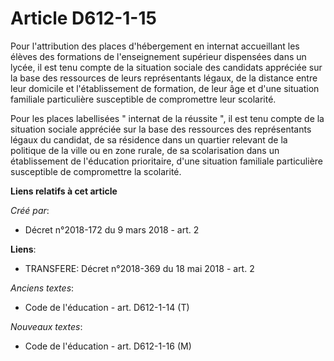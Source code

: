 # Article D612-1-15

Pour l'attribution des places d'hébergement en internat accueillant les élèves des formations de l'enseignement supérieur
dispensées dans un lycée, il est tenu compte de la situation sociale des candidats appréciée sur la base des ressources de
leurs représentants légaux, de la distance entre leur domicile et l'établissement de formation, de leur âge et d'une
situation familiale particulière susceptible de compromettre leur scolarité.

Pour les places labellisées " internat de la réussite ", il est tenu compte de la situation sociale appréciée sur la base des
ressources des représentants légaux du candidat, de sa résidence dans un quartier relevant de la politique de la ville ou en
zone rurale, de sa scolarisation dans un établissement de l'éducation prioritaire, d'une situation familiale particulière
susceptible de compromettre la scolarité.

**Liens relatifs à cet article**

_Créé par_:

  - Décret n°2018-172 du 9 mars 2018 - art. 2

**Liens**:

  - TRANSFERE: Décret n°2018-369 du 18 mai 2018 - art. 2

_Anciens textes_:

  - Code de l'éducation - art. D612-1-14 (T)

_Nouveaux textes_:

  - Code de l'éducation - art. D612-1-16 (M)
